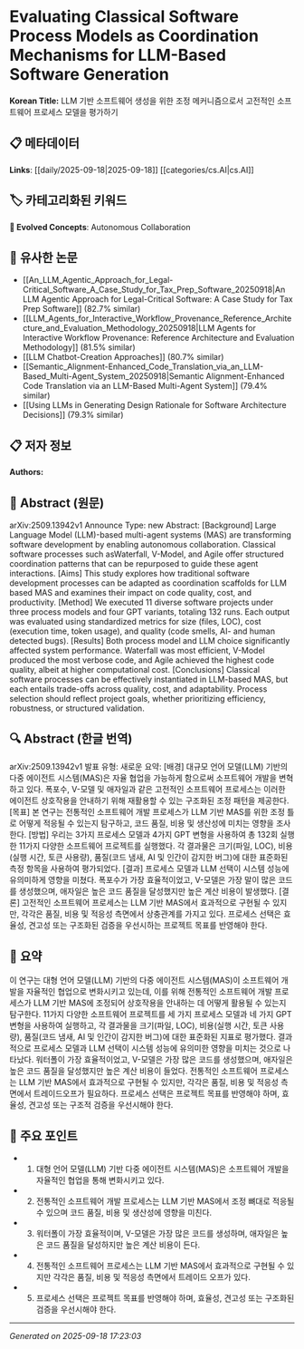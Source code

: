 
# Evaluating Classical Software Process Models as Coordination Mechanisms for LLM-Based Software Generation

**Korean Title:** LLM 기반 소프트웨어 생성을 위한 조정 메커니즘으로서 고전적인 소프트웨어 프로세스 모델을 평가하기

## 📋 메타데이터

**Links**: [[daily/2025-09-18|2025-09-18]] [[categories/cs.AI|cs.AI]]

## 🏷️ 카테고리화된 키워드
**🚀 Evolved Concepts**: Autonomous Collaboration

## 🔗 유사한 논문
- [[An_LLM_Agentic_Approach_for_Legal-Critical_Software_A_Case_Study_for_Tax_Prep_Software_20250918|An LLM Agentic Approach for Legal-Critical Software: A Case Study for Tax Prep Software]] (82.7% similar)
- [[LLM_Agents_for_Interactive_Workflow_Provenance_Reference_Architecture_and_Evaluation_Methodology_20250918|LLM Agents for Interactive Workflow Provenance: Reference Architecture and Evaluation Methodology]] (81.5% similar)
- [[LLM Chatbot-Creation Approaches]] (80.7% similar)
- [[Semantic_Alignment-Enhanced_Code_Translation_via_an_LLM-Based_Multi-Agent_System_20250918|Semantic Alignment-Enhanced Code Translation via an LLM-Based Multi-Agent System]] (79.4% similar)
- [[Using LLMs in Generating Design Rationale for Software Architecture Decisions]] (79.3% similar)

## 📋 저자 정보

**Authors:** 

## 📄 Abstract (원문)

arXiv:2509.13942v1 Announce Type: new 
Abstract: [Background] Large Language Model (LLM)-based multi-agent systems (MAS) are transforming software development by enabling autonomous collaboration. Classical software processes such asWaterfall, V-Model, and Agile offer structured coordination patterns that can be repurposed to guide these agent interactions. [Aims] This study explores how traditional software development processes can be adapted as coordination scaffolds for LLM based MAS and examines their impact on code quality, cost, and productivity. [Method] We executed 11 diverse software projects under three process models and four GPT variants, totaling 132 runs. Each output was evaluated using standardized metrics for size (files, LOC), cost (execution time, token usage), and quality (code smells, AI- and human detected bugs). [Results] Both process model and LLM choice significantly affected system performance. Waterfall was most efficient, V-Model produced the most verbose code, and Agile achieved the highest code quality, albeit at higher computational cost. [Conclusions] Classical software processes can be effectively instantiated in LLM-based MAS, but each entails trade-offs across quality, cost, and adaptability. Process selection should reflect project goals, whether prioritizing efficiency, robustness, or structured validation.

## 🔍 Abstract (한글 번역)

arXiv:2509.13942v1 발표 유형: 새로운
요약: [배경] 대규모 언어 모델(LLM) 기반의 다중 에이전트 시스템(MAS)은 자율 협업을 가능하게 함으로써 소프트웨어 개발을 변혁하고 있다. 폭포수, V-모델 및 애자일과 같은 고전적인 소프트웨어 프로세스는 이러한 에이전트 상호작용을 안내하기 위해 재활용할 수 있는 구조화된 조정 패턴을 제공한다. [목표] 본 연구는 전통적인 소프트웨어 개발 프로세스가 LLM 기반 MAS를 위한 조정 틀로 어떻게 적응될 수 있는지 탐구하고, 코드 품질, 비용 및 생산성에 미치는 영향을 조사한다. [방법] 우리는 3가지 프로세스 모델과 4가지 GPT 변형을 사용하여 총 132회 실행한 11가지 다양한 소프트웨어 프로젝트를 실행했다. 각 결과물은 크기(파일, LOC), 비용(실행 시간, 토큰 사용량), 품질(코드 냄새, AI 및 인간이 감지한 버그)에 대한 표준화된 측정 항목을 사용하여 평가되었다. [결과] 프로세스 모델과 LLM 선택이 시스템 성능에 유의미하게 영향을 미쳤다. 폭포수가 가장 효율적이었고, V-모델은 가장 말이 많은 코드를 생성했으며, 애자일은 높은 코드 품질을 달성했지만 높은 계산 비용이 발생했다. [결론] 고전적인 소프트웨어 프로세스는 LLM 기반 MAS에서 효과적으로 구현될 수 있지만, 각각은 품질, 비용 및 적응성 측면에서 상충관계를 가지고 있다. 프로세스 선택은 효율성, 견고성 또는 구조화된 검증을 우선시하는 프로젝트 목표를 반영해야 한다.

## 📝 요약

이 연구는 대형 언어 모델(LLM) 기반의 다중 에이전트 시스템(MAS)이 소프트웨어 개발을 자율적인 협업으로 변화시키고 있는데, 이를 위해 전통적인 소프트웨어 개발 프로세스가 LLM 기반 MAS에 조정되어 상호작용을 안내하는 데 어떻게 활용될 수 있는지 탐구한다. 11가지 다양한 소프트웨어 프로젝트를 세 가지 프로세스 모델과 네 가지 GPT 변형을 사용하여 실행하고, 각 결과물을 크기(파일, LOC), 비용(실행 시간, 토큰 사용량), 품질(코드 냄새, AI 및 인간이 감지한 버그)에 대한 표준화된 지표로 평가했다. 결과적으로 프로세스 모델과 LLM 선택이 시스템 성능에 유의미한 영향을 미치는 것으로 나타났다. 워터폴이 가장 효율적이었고, V-모델은 가장 많은 코드를 생성했으며, 애자일은 높은 코드 품질을 달성했지만 높은 계산 비용이 들었다. 전통적인 소프트웨어 프로세스는 LLM 기반 MAS에서 효과적으로 구현될 수 있지만, 각각은 품질, 비용 및 적응성 측면에서 트레이드오프가 필요하다. 프로세스 선택은 프로젝트 목표를 반영해야 하며, 효율성, 견고성 또는 구조적 검증을 우선시해야 한다.

## 🎯 주요 포인트

- 1. 대형 언어 모델(LLM) 기반 다중 에이전트 시스템(MAS)은 소프트웨어 개발을 자율적인 협업을 통해 변화시키고 있다.

- 2. 전통적인 소프트웨어 개발 프로세스는 LLM 기반 MAS에서 조정 뼈대로 적응될 수 있으며 코드 품질, 비용 및 생산성에 영향을 미친다.

- 3. 워터폴이 가장 효율적이며, V-모델은 가장 많은 코드를 생성하며, 애자일은 높은 코드 품질을 달성하지만 높은 계산 비용이 든다.

- 4. 전통적인 소프트웨어 프로세스는 LLM 기반 MAS에서 효과적으로 구현될 수 있지만 각각은 품질, 비용 및 적응성 측면에서 트레이드 오프가 있다.

- 5. 프로세스 선택은 프로젝트 목표를 반영해야 하며, 효율성, 견고성 또는 구조화된 검증을 우선시해야 한다.

---

*Generated on 2025-09-18 17:23:03*